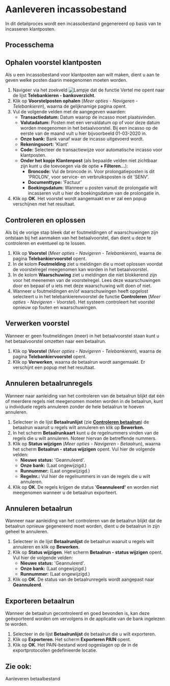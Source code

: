 # Aanleveren incassobestand

In dit detailproces wordt een incassobestand gegenereerd op basis van te incasseren klantposten.

## Processchema

## Ophalen voorstel klantposten

Als u een incassobestand voor klantposten aan wilt maken, dient u aan te geven welke posten daarin meegenomen moeten worden. 

1. Navigeer via het zoekveld ![Lampje dat de functie Vertel me opent](https://docs.microsoft.com/nl-NL/dynamics365/business-central/media/ui-search/search_small.png "Vertel me wat u wilt doen")  naar de lijst **Telebankieren - bankoverzicht**.
2. Klik op **Voorstelposten ophalen** (*Meer opties - Navigeren - Telebankieren*), waarna de gelijknamige pagina opent.
3. Vul de volgende velden met de aangegeven waarden:
	* **Transactiedatum:** Datum waarop de incasso moet plaatsvinden.
	* **Valutadatum:** Posten met een vervaldatum op of voor deze datum worden meegenomen in het betaalvoorstel. Bij een incasso op de eerste van de maand vult u hier bijvoorbeeld 01-03-2020 in. 
	* **Onze bank:** Bank vanaf waar de incasso uitgevoerd wordt.
	* **Rekeningsoort:** 'Klant'
	* **Code:** Selecteer de transactiewijze voor automatische incasso voor klantposten.
	* **Onder het kopje Klantenpost** (als bepaalde velden niet zichtbaar zijn kunt u die toevoegen via de optie **+ Filteren...**):
		* **Broncode:** Vul de broncode in. Voor prolongatieposten is dit 'PROLON', voor service- en verbruiksposten is dit 'SENV'.
		* **Documenttype:** 'Factuur'
		* 	**Boekingsdatum:** Wanneer u posten vanuit de prolongatie wilt incasseren vult u hier de boekingsdatum van de prolongatie in. 
4. Klik op **OK**. Het voorstel wordt aangemaakt en er zal een popup verschijnen met het resultaat.

## Controleren en oplossen

Als bij de vorige stap bleek dat er foutmeldingen of waarschuwingen zijn ontstaan bij het aanmaken van het betaalvoorstel, dan dient u deze te controleren en eventueel op te lossen. 

1. Klik op **Voorstel** (*Meer opties - Navigeren - Telebankieren*), waarna de pagina **Telebankiervoorstel** opent.
2. In de kolom **Foutmelding** ziet u meldingen die u moet oplossen voordat de voorstelregel meegenomen kan worden in het betaalvoorstel.
3. In de kolom **Waarschuwing** ziet u meldingen die niet blokkerend zijn voor het meenemen van de voorstelregel. Lees deze waarschuwingen door en bepaal of u iets met deze waarschuwing wilt doen of niet. 
4. Wanneer u foutmeldingen en/of waarschuwingen heeft opgelost selecteert u in het telebankierenvoorstel de functie **Controleren** (*Meer opties - Navigeren - Voorstel*). Het systeem controleert het voorstel opnieuw op fouten en waarschuwingen. 

## Verwerken voorstel

Wanneer er geen foutmeldingen (meer) in het betaalvoorstel staan kunt u het betaalvoorstel omzetten naar een betaalrun. 

1. Klik op **Voorstel** (*Meer opties - Navigeren - Telebankieren*), waarna de pagina **Telebankiervoorstel** opent.
2. Klik op **Verwerken**, waarna de betaalrun wordt aangemaakt. Er verschijnt een popup met het resultaat. 

## Annuleren betaalrunregels

Wanneer naar aanleiding van het controleren van de betaalrun blijkt dat één of meerdere regels niet meegenomen moeten worden in de betaalrun, kunt u individuele regels annuleren zonder de hele betaalrun te hoeven annuleren. 

1. Selecteer in de lijst **Betaalrunlijst** (zie **[Controleren betaalrun](#controleren-betaalrun)**) de betaalrun waaruit u regels wilt annuleren en klik op **Bewerken.** 
2. In het scherm **Betaalrunkaart** kunt u de regelnummers vinden van de regels die u wilt annuleren. Noteer hiervan de betreffende nummers. 
3. Klik op **Status wijzigen** (*Meer opties - Navigeren - Betaalrun*), waarna het scherm **Betaalrun - status wijzigen** opent. Vul hier de volgende velden:
	* **Nieuwe status:** 'Geannuleerd'.
	* **Onze bank:** (Laat ongewijzigd.)
	* **Runnummer:** (Laat ongewijzigd.)
	* **Regelnr.:** Vul hier de regelnummers in van de regels die u wilt annuleren.
4. Klik op **OK**. De regels krijgen de status '**Geannuleerd'** en worden niet meegenomen wanneer u de betaalrun exporteert. 

## Annuleren betaalrun

Wanneer naar aanleiding van het controleren van de betaalrun blijkt dat de betaalrun opnieuw gegenereerd moet worden, dient u de betaalrun in zijn geheel te annuleren. 

 1. Selecteer in de lijst **Betaalrunlijst** de betaalrun waaruit u regels wilt annuleren en klik op **Bewerken**. 
 2. Klik op **Status wijzigen**. Het scherm **Betaalrun - status wijzigen** opent. Vul hier de volgende velden:
	* **Nieuwe status:** 'Geannuleerd'.
	* **Onze bank:** (Laat ongewijzigd.)
	* **Runnummer:** (Laat ongewijzigd.)
  4. Klik op **OK**. De status van de betaalrunregels wordt aangepast naar **Geannuleerd**.  

## Exporteren betaalrun

Wanneer de betaalrun gecontroleerd en goed bevonden is, kan deze geëxporteerd worden om vervolgens in de applicatie van de bank ingelezen te worden. 

 1. Selecteer in de lijst **Betaalrunlijst** de betaalrun die u wilt exporteren. 
 2.  Klik op **Exporteren**. Het scherm **Exporteren PAIN** opent. 
 3. Klik op **OK**. Het PAIN-bestand word opgeslagen op de in de exportprotocollen gedefinieerde locatie.

## Zie ook:
Aanleveren betaalbestand  

<!--stackedit_data:
eyJoaXN0b3J5IjpbNjE3MDg2NjEsLTE4MDEzODI4MjYsMjExMz
g4NjU4OSwtMTcxNDIwNTc3MCwtMTY3OTYyNzY3MiwxNjIzMjgy
NjMzLDkwNDQ5NTAwMiw5MTMwNjA4MDAsOTA0NDk1MDAyLDkxMz
A2MDgwMCw5MDQ0OTUwMDIsOTEzMDYwODAwLDkwNDQ5NTAwMiw5
MTMwNjA4MDAsMTA2Njc4NzA5OSwxMzc1NDQ3MzEzLDY1MzE1Nj
U0NCwtNzY1NDA3MDM1XX0=
-->